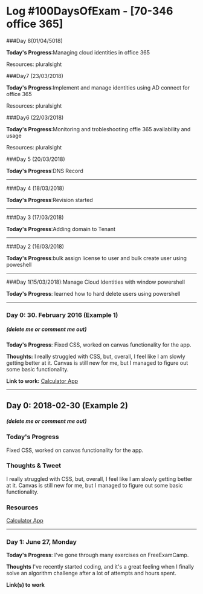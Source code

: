 # Log #100DaysOfExam - [70-346 office 365]

###Day 8(01/04/5018)

**Today's Progress**:Managing cloud identities in office 365

Resources: pluralsight

###Day7 (23/03/2018)

**Today's Progress**:Implement and manage identities using AD connect for office 365

Resources: pluralsight


###Day6 (22/03/2018)

**Today's Progress**:Monitoring and trobleshooting offie 365 availability and usage

Resources: pluralsight

###Day 5 (20/03/2018)

**Today's Progress**:DNS Record 

-------

###Day 4 (18/03/2018)

**Today's Progress**:Revision started

-------

###Day 3 (17/03/2018)

**Today's Progress**:Adding domain to Tenant

-------

###Day 2 (16/03/2018) 

**Today's Progress**:bulk assign license to user and bulk create user using poweshell

-------

###Day 1(15/03/2018):Manage Cloud Identities with window powershell

**Today's Progress**: learned how to hard delete users using powershell



----------------------------------------------------------------------------------------------------------------------------------
### Day 0: 30. February 2016 (Example 1)
##### (delete me or comment me out)

**Today's Progress**: Fixed CSS, worked on canvas functionality for the app.

**Thoughts:** I really struggled with CSS, but, overall, I feel like I am slowly getting better at it. Canvas is still new for me, but I managed to figure out some basic functionality.

**Link to work:** [Calculator App](http://www.example.com)

---- 
## Day 0: 2018-02-30 (Example 2)
##### (delete me or comment me out)

### Today's Progress
Fixed CSS, worked on canvas functionality for the app.

### Thoughts & Tweet
I really struggled with CSS, but, overall, I feel like I am slowly getting better at it. Canvas is still new for me, but I managed to figure out some basic functionality.

### Resources
[Calculator App](http://www.example.com)

---- 
### Day 1: June 27, Monday

**Today's Progress**: I've gone through many exercises on FreeExamCamp.

**Thoughts** I've recently started coding, and it's a great feeling when I finally solve an algorithm challenge after a lot of attempts and hours spent.

**Link(s) to work**
